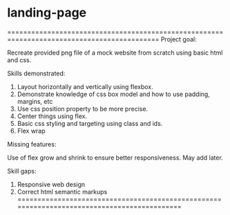 # landing-page
============================================================================================
Project goal:

Recreate provided png file of a mock website from scratch using basic html and css.

Skills demonstrated:

1. Layout horizontally and vertically using flexbox. 
2. Demonstrate knowledge of css box model and how to use padding, margins, etc
3. Use css position property to be more precise.
4. Center things using flex.
5. Basic css styling and targeting using class and ids.
6. Flex wrap

Missing features:

Use of flex grow and shrink to ensure better responsiveness. May add later.

Skill gaps:

1. Responsive web design
2. Correct html semantic markups
============================================================================================



